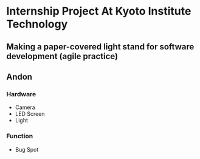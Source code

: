 # Internship Project At Kyoto Institute Technology
## Making a paper-covered light stand for software development (agile practice)
## Andon

### Hardware
* Camera
* LED Screen
* Light

### Function
* Bug Spot
